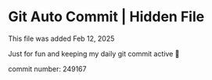 # Git Auto Commit | Hidden File

This file was added Feb 12, 2025

Just for fun and keeping my daily git commit active 🤪

commit number: 249167

